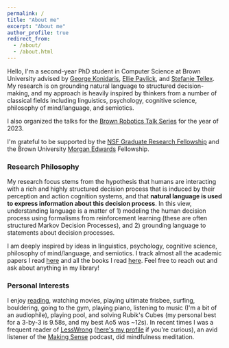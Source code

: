 ```yaml
---
permalink: /
title: "About me"
excerpt: "About me"
author_profile: true
redirect_from: 
  - /about/
  - /about.html
---
```


Hello, I'm a second-year PhD student in Computer Science at Brown University advised by [George Konidaris](https://cs.brown.edu/~gdk/), [Ellie Pavlick](https://cs.brown.edu/people/epavlick/), and [Stefanie Tellex](https://cs.brown.edu/people/stellex/). My research is on grounding natural language to structured decision-making, and my approach is heavily inspired by thinkers from a number of classical fields including linguistics, psychology, cognitive science, philosophy of mind/language, and semiotics.

I also organized the talks for the [Brown Robotics Talk Series](https://yzylmc.github.io/brown-lab-talks/) for the year of 2023.

I'm grateful to be supported by the [NSF Graduate Research Fellowship](https://cs.brown.edu/news/2022/05/20/five-brown-cs-students-and-alums-receive-nsf-graduate-research-fellowships/) and the Brown University [Morgan Edwards](https://www.brown.edu/Administration/News_Bureau/Databases/Encyclopedia/search.php?serial=E0060) Fellowship.

### Research Philosophy

My research focus stems from the hypothesis that humans are interacting with a rich and highly structured decision process that is induced by their perception and action cognition systems, and that **natural language is used to express information about this decision process**. In this view, understanding language is a matter of 1) modeling the human decision process using formalisms from reinforcement learning (these are often structured Markov Decision Processes), and 2) grounding language to statements about decision processes.

I am deeply inspired by ideas in linguistics, psychology, cognitive science, philosophy of mind/language, and semiotics. I track almost all the academic papers I read [here](https://www.zotero.org/benjamin-spiegel/library) and all the books I read [here](https://speeg.notion.site/5de77c8575634b90b4699d0f185295cb?v=5d06c59570144153b0381b41d8636e6f&pvs=4). Feel free to reach out and ask about anything in my library!

### Personal Interests

I enjoy [reading](https://speeg.notion.site/5de77c8575634b90b4699d0f185295cb?v=5d06c59570144153b0381b41d8636e6f&pvs=4), watching movies, playing ultimate frisbee, surfing, bouldering, going to the gym, playing piano, listening to music (I'm a bit of an audiophile), playing pool, and solving Rubik's Cubes (my personal best for a 3-by-3 is 9.58s, and my best Ao5 was ~12s). In recent times I was a frequent reader of [LessWrong](https://www.lesswrong.com/) ([here's my profile](https://www.lesswrong.com/users/benjamin-spiegel) if you're curious), an avid listener of the [Making Sense](https://samharris.org/podcast/making-sense-episodes/) podcast, did mindfulness meditation.
